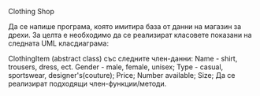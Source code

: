 Clothing Shop

Да се напише програма, която имитира база от данни на магазин за дрехи. За целта е необходимо да се реализират класовете показани на следната UML класдиаграма:

ClothingItem (abstract class) със следните член-данни:
 Name - shirt, trousers, dress, ect.
 Gender - male, female, unisex;
 Type - casual, sportswear, designer's(couture);
 Price;
 Number available;
 Size;
Да се реализират подходящи член-функции/методи.
